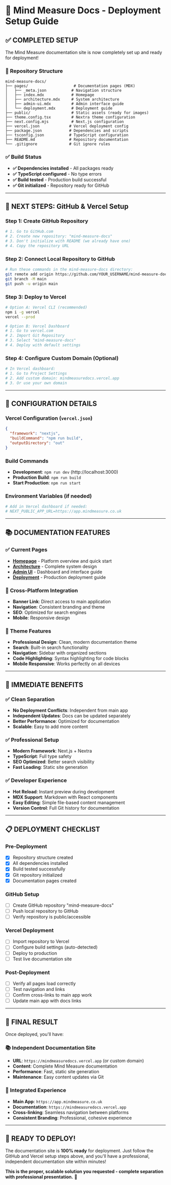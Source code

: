 # 🚀 Mind Measure Docs - Deployment Setup Guide

## ✅ **COMPLETED SETUP**

The Mind Measure documentation site is now completely set up and ready for deployment!

### 📁 **Repository Structure**
```
mind-measure-docs/
├── pages/                    # Documentation pages (MDX)
│   ├── _meta.json           # Navigation structure
│   ├── index.mdx            # Homepage
│   ├── architecture.mdx     # System architecture
│   ├── admin-ui.mdx         # Admin interface guide
│   └── deployment.mdx       # Deployment guide
├── public/                  # Static assets (ready for images)
├── theme.config.tsx         # Nextra theme configuration
├── next.config.mjs          # Next.js configuration
├── vercel.json             # Vercel deployment config
├── package.json            # Dependencies and scripts
├── tsconfig.json           # TypeScript configuration
├── README.md               # Repository documentation
└── .gitignore              # Git ignore rules
```

### ✅ **Build Status**
- **✅ Dependencies installed** - All packages ready
- **✅ TypeScript configured** - No type errors
- **✅ Build tested** - Production build successful
- **✅ Git initialized** - Repository ready for GitHub

---

## 🎯 **NEXT STEPS: GitHub & Vercel Setup**

### Step 1: Create GitHub Repository
```bash
# 1. Go to GitHub.com
# 2. Create new repository: "mind-measure-docs"
# 3. Don't initialize with README (we already have one)
# 4. Copy the repository URL
```

### Step 2: Connect Local Repository to GitHub
```bash
# Run these commands in the mind-measure-docs directory:
git remote add origin https://github.com/YOUR_USERNAME/mind-measure-docs.git
git branch -M main
git push -u origin main
```

### Step 3: Deploy to Vercel
```bash
# Option A: Vercel CLI (recommended)
npm i -g vercel
vercel --prod

# Option B: Vercel Dashboard
# 1. Go to vercel.com
# 2. Import Git Repository
# 3. Select "mind-measure-docs"
# 4. Deploy with default settings
```

### Step 4: Configure Custom Domain (Optional)
```bash
# In Vercel dashboard:
# 1. Go to Project Settings
# 2. Add custom domain: mindmeasuredocs.vercel.app
# 3. Or use your own domain
```

---

## 🔧 **CONFIGURATION DETAILS**

### Vercel Configuration (`vercel.json`)
```json
{
  "framework": "nextjs",
  "buildCommand": "npm run build", 
  "outputDirectory": "out"
}
```

### Build Commands
- **Development**: `npm run dev` (http://localhost:3000)
- **Production Build**: `npm run build`
- **Start Production**: `npm run start`

### Environment Variables (if needed)
```bash
# Add in Vercel dashboard if needed:
# NEXT_PUBLIC_APP_URL=https://app.mindmeasure.co.uk
```

---

## 📚 **DOCUMENTATION FEATURES**

### ✅ **Current Pages**
- **[Homepage](/)** - Platform overview and quick start
- **[Architecture](/architecture)** - Complete system design
- **[Admin UI](/admin-ui)** - Dashboard and interface guide  
- **[Deployment](/deployment)** - Production deployment guide

### 🔗 **Cross-Platform Integration**
- **Banner Link**: Direct access to main application
- **Navigation**: Consistent branding and theme
- **SEO**: Optimized for search engines
- **Mobile**: Responsive design

### 🎨 **Theme Features**
- **Professional Design**: Clean, modern documentation theme
- **Search**: Built-in search functionality
- **Navigation**: Sidebar with organized sections
- **Code Highlighting**: Syntax highlighting for code blocks
- **Mobile Responsive**: Works perfectly on all devices

---

## 🚀 **IMMEDIATE BENEFITS**

### ✅ **Clean Separation**
- **No Deployment Conflicts**: Independent from main app
- **Independent Updates**: Docs can be updated separately
- **Better Performance**: Optimized for documentation
- **Scalable**: Easy to add more content

### ✅ **Professional Setup**
- **Modern Framework**: Next.js + Nextra
- **TypeScript**: Full type safety
- **SEO Optimized**: Better search visibility
- **Fast Loading**: Static site generation

### ✅ **Developer Experience**
- **Hot Reload**: Instant preview during development
- **MDX Support**: Markdown with React components
- **Easy Editing**: Simple file-based content management
- **Version Control**: Full Git history for documentation

---

## 📋 **DEPLOYMENT CHECKLIST**

### Pre-Deployment
- [x] Repository structure created
- [x] All dependencies installed
- [x] Build tested successfully
- [x] Git repository initialized
- [x] Documentation pages created

### GitHub Setup
- [ ] Create GitHub repository "mind-measure-docs"
- [ ] Push local repository to GitHub
- [ ] Verify repository is public/accessible

### Vercel Deployment
- [ ] Import repository to Vercel
- [ ] Configure build settings (auto-detected)
- [ ] Deploy to production
- [ ] Test live documentation site

### Post-Deployment
- [ ] Verify all pages load correctly
- [ ] Test navigation and links
- [ ] Confirm cross-links to main app work
- [ ] Update main app with docs links

---

## 🎯 **FINAL RESULT**

Once deployed, you'll have:

### 📚 **Independent Documentation Site**
- **URL**: `https://mindmeasuredocs.vercel.app` (or custom domain)
- **Content**: Complete Mind Measure documentation
- **Performance**: Fast, static site generation
- **Maintenance**: Easy content updates via Git

### 🔗 **Integrated Experience**
- **Main App**: `https://app.mindmeasure.co.uk`
- **Documentation**: `https://mindmeasuredocs.vercel.app`
- **Cross-linking**: Seamless navigation between platforms
- **Consistent Branding**: Professional, cohesive experience

---

## 🎉 **READY TO DEPLOY!**

The documentation site is **100% ready** for deployment. Just follow the GitHub and Vercel setup steps above, and you'll have a professional, independent documentation site within minutes!

**This is the proper, scalable solution you requested - complete separation with professional presentation.** 🚀
